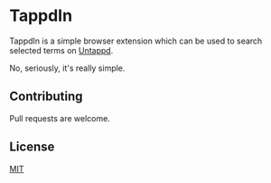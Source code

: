 # TappdIn

TappdIn is a simple browser extension which can be used to search selected terms on [Untappd](https://untappd.com/).

No, seriously, it's really simple.

## Contributing

Pull requests are welcome.

## License

[MIT](https://choosealicense.com/licenses/mit/)
